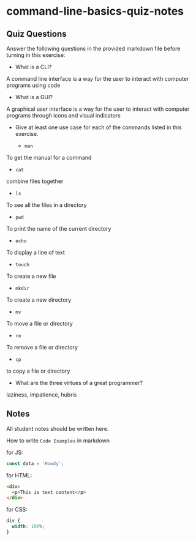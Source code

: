# command-line-basics-quiz-notes

## Quiz Questions

Answer the following questions in the provided markdown file before turning in this exercise:

- What is a CLI?

A command line interface is a way for the user to interact with computer programs using code

- What is a GUI?

A graphical user interface is a way for the user to interact with computer programs through icons and visual indicators

- Give at least one use case for each of the commands listed in this exercise.

  - `man`

To get the manual for a command

- `cat`

combine files together

- `ls`

To see all the files in a directory

- `pwd`

To print the name of the current directory

- `echo`

To display a line of text

- `touch`

To create a new file

- `mkdir`

To create a new directory

- `mv`

To move a file or directory

- `rm`

To remove a file or directory

- `cp`

to copy a file or directory

- What are the three virtues of a great programmer?

laziness, impatience, hubris

## Notes

All student notes should be written here.

How to write `Code Examples` in markdown

for JS:

```javascript
const data = 'Howdy';
```

for HTML:

```html
<div>
  <p>This is text content</p>
</div>
```

for CSS:

```css
div {
  width: 100%;
}
```
